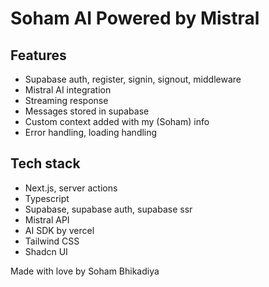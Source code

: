 # Soham AI Powered by Mistral

## Features

- Supabase auth, register, signin, signout, middleware
- Mistral AI integration
- Streaming response
- Messages stored in supabase
- Custom context added with my (Soham) info
- Error handling, loading handling

## Tech stack

- Next.js, server actions
- Typescript
- Supabase, supabase auth, supabase ssr
- Mistral API
- AI SDK by vercel
- Tailwind CSS
- Shadcn UI
 
Made with love by Soham Bhikadiya
